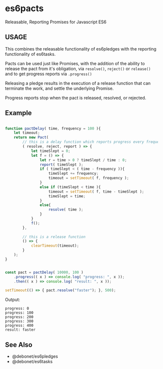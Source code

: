 # es6pacts

Releasable, Reporting Promises for Javascript ES6

## USAGE

This combines the releasable functionality of es6pledges with the
reporting functionality of es6tasks.


Pacts can be used just like Promises, with the addition of 
the ability to release the pact from it's obligation, via 
`resolve()`, `reject()` or `release()` and to get progress 
reports via `.progress()`

Releasing a pledge results in the execution of a release function 
that can terminate the work, and settle the underlying Promise.

Progress reports stop when the pact is released, resolved, or rejected.


## Example

```javascript

function pactDelay( time, frequency = 100 ){
	let timeout;
	return new Pact(
		// this is a delay function which reports progress every frequency milliseconds
		( resolve, reject, report ) => {
			let timeSlept = 0;
			let f = () => {
				let r = time > 0 ? timeSlept / time : 0;
				report( timeSlept );
				if ( timeSlept < ( time - frequency )){
					timeSlept += frequency;
					timeout = setTimeout( f, frequency );
				}
				else if (timeSlept < time ){
					timeout = setTimeout( f, time - timeSlept );
					timeSlept = time;
				}
				else{
					resolve( time );
				}
			}
			f();
		},
	
		// this is a release function 
		() => {
			clearTimeout(timeout);
		}
	);
}


const pact = pactDelay( 10000, 100 )
	.progress(( x ) => console.log( "progress: ", x ));
	.then(( x ) => console.log( "result: ", x ));
	
setTimeout(() => { pact.resolve("faster"); }, 500);
```

Output:

```
progress: 0
progress: 100
progress: 200
progress: 300
progress: 400
result: faster
```

## See Also

* @debonet/es6pledges
* @debonet/es6tasks 




	
